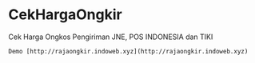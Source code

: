 # CekHargaOngkir
Cek Harga Ongkos Pengiriman JNE, POS INDONESIA dan TIKI


```
Demo [http://rajaongkir.indoweb.xyz](http://rajaongkir.indoweb.xyz)
```
